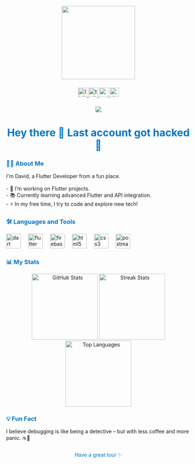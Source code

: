 <div align="center">
  <img height="200" src="https://assets.isu.pub/document-structure/230217143111-2658d4493d9bc947b139d65c18810af5/v1/fc50dee6d451c4882c43002228629be5.jpeg"/>
</div>

###

<div align="center">
  <a href="https://www.linkedin.com/in/your-linkedin" target="_blank">
    <img src="https://img.shields.io/static/v1?message=LinkedIn&logo=linkedin&label=&color=0A66C2&logoColor=white&labelColor=&style=for-the-badge" height="25" alt="linkedin logo" />
  </a>
  <a href="https://x.com/Anozie1C" target="_blank">
    <img src="https://img.shields.io/static/v1?message=Twitter&logo=twitter&label=&color=1DA1F2&logoColor=white&labelColor=&style=for-the-badge" height="25" alt="twitter logo" />
  </a>
  <a href="mailto:davis31j@gmail.com" target="_blank">
    <img src="https://img.shields.io/static/v1?message=Gmail&logo=gmail&label=&color=4285F4&logoColor=white&labelColor=&style=for-the-badge" height="25" alt="gmail logo" />
  </a>
  <a href="https://stackoverflow.com/users/22901789/david-c-anozie?tab=profile" target="_blank">
    <img src="https://img.shields.io/static/v1?message=Stackoverflow&logo=stackoverflow&label=&color=005F9E&logoColor=white&labelColor=&style=for-the-badge" height="25" alt="stackoverflow logo" />
  </a>
</div>

###

<div align="center">
  <img src="https://visitor-badge.laobi.icu/badge?page_id=David-Meka"/>
</div>

###

<h1 align="center" style="color:#0175C2">Hey there 👋 Last account got hacked 🥲</h1>

###

<h3 align="left" style="color:#0175C2">👨‍💻 About Me</h3>

<p align="left">I'm David, a Flutter Developer from a fun place.<br><br>- 🔭 I’m working on Flutter projects.<br>- 📚 Currently learning advanced Flutter and API integration.<br>- ⚡ In my free time, I try to code and explore new tech!</p>

###

<h3 align="left" style="color:#0175C2">🛠 Languages and Tools</h3>

<div align="left">
  <img src="https://cdn.jsdelivr.net/gh/devicons/devicon/icons/dart/dart-original.svg" height="40" alt="dart logo" />
  <img width="12" />
  <img src="https://cdn.jsdelivr.net/gh/devicons/devicon/icons/flutter/flutter-original.svg" height="40" alt="flutter logo" />
  <img width="12" />
  <img src="https://cdn.jsdelivr.net/gh/devicons/devicon/icons/firebase/firebase-plain.svg" height="40" alt="firebase logo" />
  <img width="12" />
  <img src="https://cdn.jsdelivr.net/gh/devicons/devicon/icons/html5/html5-original.svg" height="40" alt="html5 logo" />
  <img width="12" />
  <img src="https://cdn.jsdelivr.net/gh/devicons/devicon/icons/css3/css3-original.svg" height="40" alt="css3 logo" />
  <img width="12" />
  <img src="https://cdn.jsdelivr.net/gh/devicons/devicon/icons/postman/postman-original.svg" height="40" alt="postman logo" />
</div>

###

<h3 align="left" style="color:#0175C2">📊 My Stats</h3>

<div align="center">
  <img src="https://github-readme-stats.vercel.app/api?username=David-Meka&show_icons=true&theme=blueberry&hide_border=true" height="180" alt="GitHub Stats"/>
  <img src="https://streak-stats.demolab.com?user=David-Meka&locale=en&mode=weekly&theme=blueberry&hide_border=true" height="180" alt="Streak Stats"/>
  <img src="https://github-readme-stats.vercel.app/api/top-langs/?username=David-Meka&layout=compact&theme=blueberry&hide_border=true" height="180" alt="Top Languages"/>
</div>

###

<h3 align="left" style="color:#0175C2">💡 Fun Fact</h3>

<p align="left">I believe debugging is like being a detective – but with less coffee and more panic. ☕🚀</p>

###

<p align="center" style="color:#0175C2">Have a great tour ✨</p>
